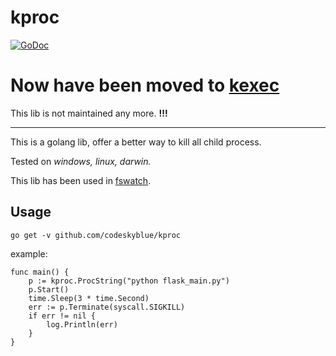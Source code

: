 # kproc
[![GoDoc](https://godoc.org/github.com/codeskyblue/kproc?status.svg)](https://godoc.org/github.com/codeskyblue/kproc)

# Now have been moved to [kexec](https://github.com/codeskyblue/kexec)

This lib is not maintained any more. **!!!**

----------

This is a golang lib, offer a better way to kill all child process.

Tested on _windows, linux, darwin._

This lib has been used in [fswatch](https://github.com/codeskyblue/fswatch).

## Usage

	go get -v github.com/codeskyblue/kproc

example:

	func main() {
		p := kproc.ProcString("python flask_main.py")
		p.Start()
		time.Sleep(3 * time.Second)
		err := p.Terminate(syscall.SIGKILL)
		if err != nil {
			log.Println(err)
		}
	}

